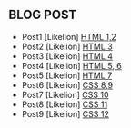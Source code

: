 ## BLOG POST
* Post1
[Likelion]
[HTML 1,2](https://github.com/positive7292/positive7292.github.io/blob/master/first%20try.md)
* Post2
[Likelion]
[HTML 3](https://github.com/positive7292/positive7292.github.io/blob/master/second.md)
* Post3
[Likelion]
[HTML 4](https://github.com/positive7292/positive7292.github.io/blob/master/3rd.md)
* Post4
[Likelion]
[HTML 5, 6](https://github.com/positive7292/positive7292.github.io/blob/master/4th~final.md)
* Post5
[Likelion]
[HTML 7](https://github.com/positive7292/positive7292.github.io/blob/master/7th(form).md)
* Post6
[Likelion]
[CSS 8,9](https://github.com/positive7292/positive7292.github.io/blob/master/8th.md)
* Post7
[Likelion]
[CSS 10](https://github.com/positive7292/positive7292.github.io/blob/master/10th.md)
* Post8
[Likelion]
[CSS 11](https://github.com/positive7292/positive7292.github.io/blob/master/11th(text%20property).md)
* Post9
[Likelion]
[CSS 12](https://github.com/positive7292/positive7292.github.io/commit/d04ef6df58e7c60ce1e9ddd0677f6eef25b082d2)
